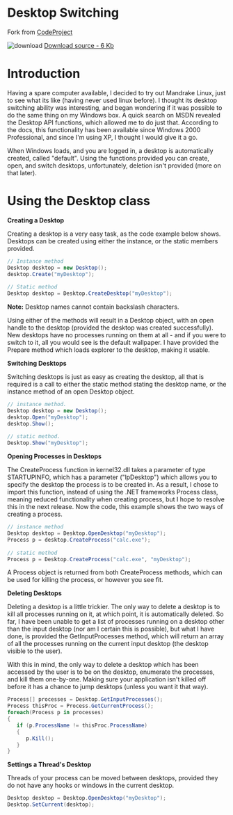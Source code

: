 # Desktop Switching
Fork from [CodeProject](http://www.codeproject.com/Articles/7666/Desktop-Switching "By Nnamdi Onyeyiri")

![download](https://cloud.githubusercontent.com/assets/2945229/14548941/5f787dd2-0270-11e6-9d30-622ccdeaf302.png) [Download source - 6 Kb](http://www.codeproject.com/KB/cs/CsDesktopSwitching/Desktop_src.zip)

# Introduction

Having a spare computer available, I decided to try out Mandrake Linux, just to see what its like (having never used linux before). I thought its desktop switching ability was interesting, and began wondering if it was possible to do the same thing on my Windows box. A quick search on MSDN revealed the Desktop API functions, which allowed me to do just that. According to the docs, this functionality has been available since Windows 2000 Professional, and since I'm using XP, I thought I would give it a go.

When Windows loads, and you are logged in, a desktop is automatically created, called "default". Using the functions provided you can create, open, and switch desktops, unfortunately, deletion isn't provided (more on that later).

# Using the Desktop class

**Creating a Desktop**

Creating a desktop is a very easy task, as the code example below shows. Desktops can be created using either the instance, or the static members provided.

```csharp
// Instance method
Desktop desktop = new Desktop();
desktop.Create("myDesktop");
 
// Static method
Desktop desktop = Desktop.CreateDesktop("myDesktop");
```
    
**Note:** Desktop names cannot contain backslash characters.

Using either of the methods will result in a Desktop object, with an open handle to the desktop (provided the desktop was created successfully). New desktops have no processes running on them at all - and if you were to switch to it, all you would see is the default wallpaper. I have provided the Prepare method which loads explorer to the desktop, making it usable.

**Switching Desktops**

Switching desktops is just as easy as creating the desktop, all that is required is a call to either the static method stating the desktop name, or the instance method of an open Desktop object.

```csharp
// instance method.
Desktop desktop = new Desktop();
desktop.Open("myDesktop");
desktop.Show();
 
// static method.
Desktop.Show("myDesktop");
```

**Opening Processes in Desktops**

The CreateProcess function in kernel32.dll takes a parameter of type STARTUPINFO, which has a parameter ("lpDesktop") which allows you to specify the desktop the process is to be created in. As a result, I chose to import this function, instead of using the .NET frameworks Process class, meaning reduced functionality when creating process, but I hope to resolve this in the next release. Now the code, this example shows the two ways of creating a process.

```csharp
// instance method
Desktop desktop = Desktop.OpenDesktop("myDesktop");
Process p = desktop.CreateProcess("calc.exe");
 
// static method
Process p = Desktop.CreateProcess("calc.exe", "myDesktop");
```

A Process object is returned from both CreateProcess methods, which can be used for killing the process, or however you see fit.

**Deleting Desktops**

Deleting a desktop is a little trickier. The only way to delete a desktop is to kill all processes running on it, at which point, it is automatically deleted. So far, I have been unable to get a list of processes running on a desktop other than the input desktop (nor am I certain this is possible), but what I have done, is provided the GetInputProcesses method, which will return an array of all the processes running on the current input desktop (the desktop visible to the user).

With this in mind, the only way to delete a desktop which has been accessed by the user is to be on the desktop, enumerate the processes, and kill them one-by-one. Making sure your application isn't killed off before it has a chance to jump desktops (unless you want it that way).

```csharp
Process[] processes = Desktop.GetInputProcesses();
Process thisProc = Process.GetCurrentProcess();
foreach(Process p in processes)
{
   if (p.ProcessName != thisProc.ProcessName)
   {
      p.Kill();
   }
}
```

**Settings a Thread's Desktop**

Threads of your process can be moved between desktops, provided they do not have any hooks or windows in the current desktop.

```csharp
Desktop desktop = Desktop.OpenDesktop("myDesktop");
Desktop.SetCurrent(desktop);
```
